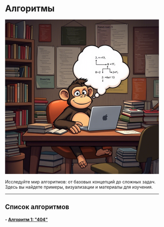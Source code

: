 # Алгоритмы

![monkey](images/monk.png)

Исследуйте мир алгоритмов: от базовых концепций до сложных задач. Здесь вы найдете примеры, визуализации и материалы для изучения.

---

## Список алгоритмов
#### - [Алгоритм 1: "404"](algorithm1.md)